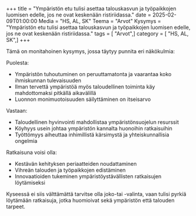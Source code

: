 +++
title = "Ympäristön etu tulisi asettaa talouskasvun ja työpaikkojen luomisen edelle, jos ne ovat keskenään ristiriidassa."
date = 2025-02-09T01:00:00
Media = "HS, AL, SK"
Teema = "Arvot"
Kysymys = "Ympäristön etu tulisi asettaa talouskasvun ja työpaikkojen luomisen edelle, jos ne ovat keskenään ristiriidassa."
tags = [ "Arvot",]
category = [ "HS, AL, SK",]
+++

Tämä on monitahoinen kysymys, jossa täytyy punnita eri näkökulmia:

Puolesta:
- Ympäristön tuhoutuminen on peruuttamatonta ja vaarantaa koko ihmiskunnan tulevaisuuden
- Ilman tervettä ympäristöä myös taloudellinen toiminta käy mahdottomaksi pitkällä aikavälillä
- Luonnon monimuotoisuuden säilyttäminen on itseisarvo

Vastaan:
- Taloudellinen hyvinvointi mahdollistaa ympäristönsuojelun resurssit
- Köyhyys usein johtaa ympäristön kannalta huonoihin ratkaisuihin
- Työttömyys aiheuttaa inhimillistä kärsimystä ja yhteiskunnallisia ongelmia

Ratkaisuna voisi olla:
- Kestävän kehityksen periaatteiden noudattaminen
- Vihreän talouden ja työpaikkojen edistäminen
- Innovaatioiden tukeminen ympäristöystävällisten ratkaisujen löytämiseksi

Kyseessä ei siis välttämättä tarvitse olla joko-tai -valinta, vaan tulisi pyrkiä löytämään ratkaisuja, jotka huomioivat sekä ympäristön että talouden tarpeet.